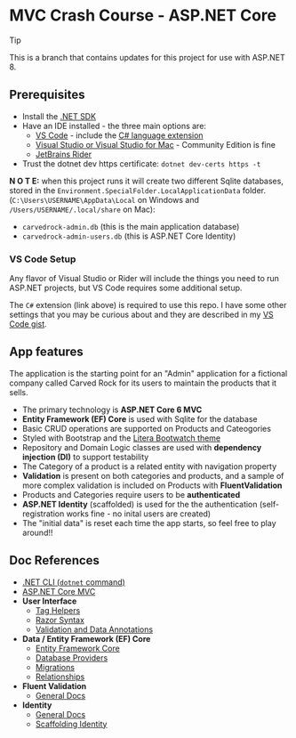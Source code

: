 # MVC Crash Course - ASP.NET Core

> [!TIP]  
> This is a branch that contains updates for this project for use with ASP.NET 8.

## Prerequisites

* Install the [.NET SDK](https://dotnet.microsoft.com/en-us/download)
* Have an IDE installed - the three main options are:
  * [VS Code](https://code.visualstudio.com/) - include the [C# language extension](https://marketplace.visualstudio.com/items?itemName=ms-dotnettools.csharp)
  * [Visual Studio or Visual Studio for Mac](https://visualstudio.microsoft.com/) - Community Edition is fine
  * [JetBrains Rider](https://www.jetbrains.com/rider/)
* Trust the dotnet dev https certificate: `dotnet dev-certs https -t`

**N O T E:** when this project runs it will create two different Sqlite
databases, stored in the `Environment.SpecialFolder.LocalApplicationData` folder.  (`C:\Users\USERNAME\AppData\Local` on Windows and `/Users/USERNAME/.local/share` on Mac):

* `carvedrock-admin.db` (this is the main application database)
* `carvedrock-admin-users.db` (this is ASP.NET Core Identity)

### VS Code Setup

Any flavor of Visual Studio or Rider will include
the things you need to run ASP.NET projects, but
VS Code requires some additional setup.

The `C#` extension (link above) is required to use this repo.  I have some other settings that you may be curious about
and they are described in my [VS Code gist](https://gist.github.com/dahlsailrunner/1765b807940e29951ea6bdfb36cd85dd).

## App features

The application is the starting point for an "Admin" application
for a fictional company called Carved Rock for its users to maintain
the products that it sells.

* The primary technology is **ASP.NET Core 6 MVC**
* **Entity Framework (EF) Core** is used with Sqlite for the database
* Basic CRUD operations are supported on Products and Cateogories
* Styled with Bootstrap and the [Litera Bootwatch theme](https://bootswatch.com/litera/)
* Repository and Domain Logic classes are used with **dependency injection (DI)** to support testability
* The Category of a product is a related entity with navigation property
* **Validation** is present on both categories and products, and a sample of
    more complex validation is included on Products with **FluentValidation**
* Products and Categories require users to be **authenticated**
* **ASP.NET Identity** (scaffolded) is used for the the authentication (self-registration works fine - no inital users are created)
* The "initial data" is reset each time the app starts, so
  feel free to play around!!

## Doc References

* [.NET CLI (`dotnet` command)](https://docs.microsoft.com/en-us/dotnet/core/tools)
* [ASP.NET Core MVC](https://docs.microsoft.com/en-us/aspnet/core/mvc/overview?view=aspnetcore-6.0)
* **User Interface**
  * [Tag Helpers](https://docs.microsoft.com/en-us/aspnet/core/mvc/views/tag-helpers/built-in/?view=aspnetcore-6.0)
  * [Razor Syntax](https://docs.microsoft.com/en-us/aspnet/core/mvc/views/razor?view=aspnetcore-6.0)
  * [Validation and Data Annotations](https://docs.microsoft.com/en-us/aspnet/core/mvc/models/validation)
* **Data / Entity Framework (EF) Core**
  * [Entity Framework Core](https://docs.microsoft.com/en-us/ef/core)
  * [Database Providers](https://docs.microsoft.com/en-us/ef/core/providers/?tabs=dotnet-core-cli)
  * [Migrations](https://docs.microsoft.com/en-us/ef/core/managing-schemas/migrations)
  * [Relationships](https://docs.microsoft.com/en-us/ef/core/modeling/relationships)
* **Fluent Validation**
  * [General Docs](https://docs.fluentvalidation.net/en/latest/)
* **Identity**
  * [General Docs](https://docs.microsoft.com/en-us/aspnet/core/security/?view=aspnetcore-6.0)
  * [Scaffolding Identity](https://docs.microsoft.com/en-us/aspnet/core/security/authentication/scaffold-identity)
